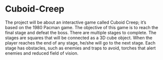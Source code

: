 # Cuboid-Creep
The project will be about an interactive game called Cuboid Creep; it’s based on the 1980 Pacman game.  The objective of this game is to reach the final stage and defeat the boss. There are multiple stages to  complete. The stages are squares that will be connected as a 3D cube object. When the player reaches  the end of any stage, he/she will go to the next stage. Each stage has obstacles, such as enemies and  traps to avoid, torches that alert enemies and reduced field of vision.
